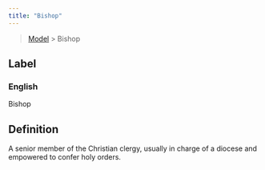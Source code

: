 ```yaml
---
title: "Bishop"
---
```


> [Model](../../) > Bishop

## Label

### English
Bishop


## Definition
A senior member of the Christian clergy, usually in charge of a diocese and empowered to confer holy orders. 


    

